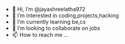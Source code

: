 - 👋 Hi, I’m @jayashreelatha972
- 👀 I’m interested in coding,projects,hacking
- 🌱 I’m currently learning be,cs
- 💞️ I’m looking to collaborate on jobs
- 📫 How to reach me ...

<!---
jayashreelatha972/jayashreelatha972 is a ✨ special ✨ repository because its `README.md` (this file) appears on your GitHub profile.
You can click the Preview link to take a look at your changes.
--->
